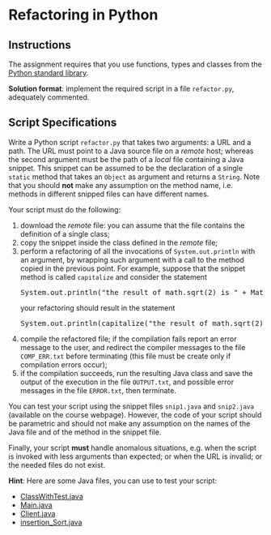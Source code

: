 <body>

<div id="preamble">

</div>

<div id="content">
<h1 class="title">Refactoring in Python</h1>


<div id="outline-container-1" class="outline-2">
<h2 id="sec-1">Instructions</h2>
<div class="outline-text-2" id="text-1">

<p>  The assignment requires that you use functions, types and classes from
  the <a href="https://docs.python.org/3/library/index.html">Python standard library</a>. 
</p>
<p>
  <b>Solution format</b>: implement the required script in a file
  <code>refactor.py</code>, adequately commented.
</p>
</div>

</div>

<div id="outline-container-2" class="outline-2">
<h2 id="sec-2">Script Specifications</h2>
<div class="outline-text-2" id="text-2">


<p>
  Write a Python script <code>refactor.py</code> that takes two arguments: a URL
  and a path. The URL must point to a Java source file on a <i>remote</i>
  host; whereas the second argument must be the path of a <i>local</i> file
  containing a Java snippet. This snippet can be assumed to be the
  declaration of a single <code>static</code> method that takes an <code>Object</code> as
  argument and returns a <code>String</code>.  Note that you should <b>not</b> make
  any assumption on the method name, i.e. methods in different snipped files
  can have different names.
</p>
<p>
  Your script must do the following:
</p><ol>
<li>download the <i>remote</i> file: you can assume that the file contains the 
     definition of a single class; 
</li>
<li>copy the snippet inside the class defined in the <i>remote</i> file;
</li>
<li>perform a refactoring of all the invocations of
     <code>System.out.println</code> with an argument, by wrapping such argument
     with a call to the  method copied in the previous point. For
     example, suppose that the snippet method is called <code>capitalize</code>
     and consider the statement



<pre class="example">System.out.println("the result of math.sqrt(2) is " + Math.sqrt(2.0));
</pre>

<p>
     your refactoring should result in the statement
</p>


<pre class="example">System.out.println(capitalize("the result of math.sqrt(2) is " + Math.sqrt(2.0)));
</pre>

</li>
<li value="4">compile the refactored file; if the compilation fails report an
     error message to the user, and redirect the compiler messages to the
     file <code>COMP_ERR.txt</code> before terminating (this file must be create only if compilation
     errors occur);
</li>
<li>if the compilation succeeds, run the resulting Java class and save the
     output of the execution in the file <code>OUTPUT.txt</code>, and possible
     error messages in the file <code>ERROR.txt</code>, then terminate.
</li>
</ol>


<p>
  You can test your script using the snippet files <code>snip1.java</code> and
  <code>snip2.java</code> (available on the course webpage). However, the code of
  your script should be parametric and should not make any assumption
  on the names of the Java file and of the method in the snippet file.
</p>
<p>
  Finally, your script <b>must</b> handle anomalous situations, e.g. when
  the script is invoked with less arguments than expected; or when the
  URL is invalid; or the needed files do not exist.
</p>
<p>
  <b>Hint</b>: Here are some Java files, you can use to test your script:
</p><ul>
<li><a href="http://pages.di.unipi.it/corradini/Didattica/AP-17/PROG-ASS/03/ClassWithTest.java">ClassWithTest.java</a> 
</li>
<li><a href="https://gist.githubusercontent.com/StrixG/bb41fc980a819427bb20/raw/2827318dbb1369fce61d626e36ff38a74fcf7cae/Main.java">Main.java</a>
</li>
<li><a href="https://gist.githubusercontent.com/UmperiaFriend/3258ab2777127d2ca6995534fc2bc928/raw/0aff444fb0b210f6074c4e7d2d2c6273202cc7d4/Client.java">Client.java</a>
</li>
<li><a href="https://gist.githubusercontent.com/dsahapersonal/3c90515040bb511f4e5d1d817a69a90f/raw/2cbd571d2bccea1f836f6d3e7fb3d6a523a9a30e/insertion_Sort.java">insertion_Sort.java</a>
</li>
</ul>


</div>
</div>
</div>